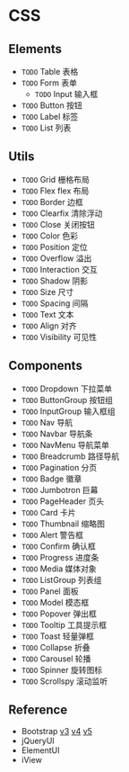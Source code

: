# CSS

## Elements

- `TODO` Table 表格
- `TODO` Form 表单
  - `TODO` Input 输入框
- `TODO` Button 按钮
- `TODO` Label 标签
- `TODO` List 列表

## Utils

- `TODO` Grid 栅格布局
- `TODO` Flex flex 布局
- `TODO` Border 边框
- `TODO` Clearfix 清除浮动
- `TODO` Close 关闭按钮
- `TODO` Color 色彩
- `TODO` Position 定位
- `TODO` Overflow 溢出
- `TODO` Interaction 交互
- `TODO` Shadow 阴影
- `TODO` Size 尺寸
- `TODO` Spacing 间隔
- `TODO` Text 文本
- `TODO` Align 对齐
- `TODO` Visibility 可见性

## Components

- `TODO` Dropdown 下拉菜单
- `TODO` ButtonGroup 按钮组
- `TODO` InputGroup 输入框组
- `TODO` Nav 导航
- `TODO` Navbar 导航条
- `TODO` NavMenu 导航菜单
- `TODO` Breadcrumb 路径导航
- `TODO` Pagination 分页
- `TODO` Badge 徽章
- `TODO` Jumbotron 巨幕
- `TODO` PageHeader 页头
- `TODO` Card 卡片
- `TODO` Thumbnail 缩略图
- `TODO` Alert 警告框
- `TODO` Confirm 确认框
- `TODO` Progress 进度条
- `TODO` Media 媒体对象
- `TODO` ListGroup 列表组
- `TODO` Panel 面板
- `TODO` Model 模态框
- `TODO` Popover 弹出框
- `TODO` Tooltip 工具提示框
- `TODO` Toast 轻量弹框
- `TODO` Collapse 折叠
- `TODO` Carousel 轮播
- `TODO` Spinner 旋转图标
- `TODO` Scrollspy 滚动监听

## Reference

- Bootstrap [v3](https://v3.bootcss.com/) [v4](https://v4.bootcss.com/) [v5](https://v5.bootcss.com/)
- jQueryUI
- ElementUI
- iView
